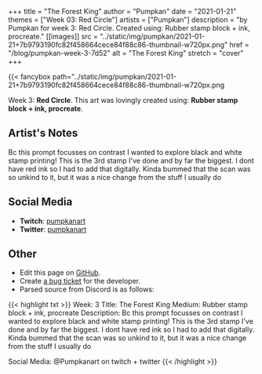 +++
title =       "The Forest King"
author =      "Pumpkan"
date =        "2021-01-21"
themes =      ["Week 03: Red Circle"]
artists =     ["Pumpkan"]
description = "by Pumpkan for week 3: Red Circle. Created using: Rubber stamp block + ink, procreate."
[[images]]
              src = "../static/img/pumpkan/2021-01-21+7b9793190fc82f458664cece84f88c86-thumbnail-w720px.png"
              href = "/blog/pumpkan-week-3-7d52"
              alt = "The Forest King"
              stretch = "cover"
+++


{{< fancybox path="../static/img/pumpkan/2021-01-21+7b9793190fc82f458664cece84f88c86-thumbnail-w720px.png

Week 3: **Red Circle**. This art was lovingly created using: **Rubber stamp block + ink, procreate**.

## Artist's Notes

Bc this prompt focusses on contrast I wanted to explore black and white stamp printing! This is the 3rd stamp I've done and by far the biggest. I dont have red ink so I had to add that digitally. Kinda bummed that the scan was so unkind to it, but it was a nice change from the stuff I usually do

## Social Media

- **Twitch**: <a href='https://twitch.tv/pumpkanart' target='_blank'>pumpkanart</a>
- **Twitter**: <a href='https://twitter.com/pumpkanart' target='_blank'>pumpkanart</a>

## Other

- Edit this page on [GitHub](https://github.com/teaminkling/web-refresh/edit/main/content/blog/pumpkan-week-3-7d52.md).
- Create [a bug ticket](https://github.com/teaminkling/web-refresh/issues/new?assignees=&labels=bug&template=problem-report.md&title=) for the developer.
- Parsed source from Discord is as follows:

{{< highlight txt >}}
Week: 3
Title: The Forest King 
Medium: Rubber stamp block + ink, procreate 
Description: Bc this prompt focusses on contrast I wanted to explore black and white stamp printing! This is the 3rd stamp I've done and by far the biggest. I dont have red ink so I had to add that digitally. Kinda bummed that the scan was so unkind to it, but it was a nice change from the stuff I usually do 

Social Media: @Pumpkanart on twitch + twitter
{{< /highlight >}}